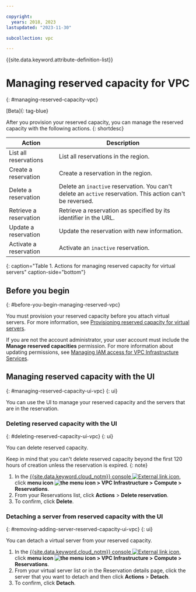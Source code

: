 ```yaml
---

copyright:
  years: 2018, 2023
lastupdated: "2023-11-30"

subcollection: vpc

---
```


{{site.data.keyword.attribute-definition-list}}

# Managing reserved capacity for VPC
{: #managing-reserved-capacity-vpc}

[Beta]{: tag-blue}

After you provision your reserved capacity, you can manage the reserved capacity with the following actions.
{: shortdesc}

| Action | Description |
| --- | --- |
| List all reservations | List all reservations in the region. |
| Create a reservation | Create a reservation in the region. |
| Delete a reservation | Delete an `inactive` reservation. You can't delete an `active` reservation. This action can't be reversed. |
| Retrieve a reservation | Retrieve a reservation as specified by its identifier in the URL. |
| Update a reservation | Update the reservation with new information. |
| Activate a reservation | Activate an `inactive` reservation. |
{: caption="Table 1. Actions for managing reserved capacity for virtual servers" caption-side="bottom"}

## Before you begin
{: #before-you-begin-managing-reserved-vpc}

You must provision your reserved capacity before you attach virtual servers. For more information, see [Provisioning reserved capacity for virtual servers](/docs/vpc?topic=vpc-provisioning-reserved-capacity-vpc).

If you are not the account administrator, your user account must include the **Manage reserved capacities** permission. For more information about updating permissions, see [Managing IAM access for VPC Infrastructure Services](/docs/vpc?topic=vpc-iam-getting-started).

## Managing reserved capacity with the UI
{: #managing-reserved-capacity-ui-vpc}
{: ui}

You can use the UI to manage your reserved capacity and the servers that are in the reservation.

### Deleting reserved capacity with the UI
{: #deleting-reserved-capacity-ui-vpc}
{: ui}

You can delete reserved capacity.

   Keep in mind that you can't delete reserved capacity beyond the first 120 hours of creation unless the reservation is expired.
   {: note}

1. In the [{{site.data.keyword.cloud_notm}} console ![External link icon](../icons/launch-glyph.svg "External link icon")](/login), click **menu icon ![the menu icon ](../icons/icon_hamburger.svg) > VPC Infrastructure > Compute > Reservations**.
1. From your Reservations list, click **Actions** > **Delete reservation**.
1. To confirm, click **Delete**.

### Detaching a server from reserved capacity with the UI
{: #removing-adding-server-reserved-capacity-ui-vpc}
{: ui}

You can detach a virtual server from your reserved capacity.

1. In the [{{site.data.keyword.cloud_notm}} console ![External link icon](../icons/launch-glyph.svg "External link icon")](/login), click **menu icon ![the menu icon ](../icons/icon_hamburger.svg) > VPC Infrastructure > Compute > Reservations**.
1. From your virtual server list or in the Reservation details page, click the server that you want to detach and then click **Actions** > **Detach**.
1. To confirm, click **Detach**.
